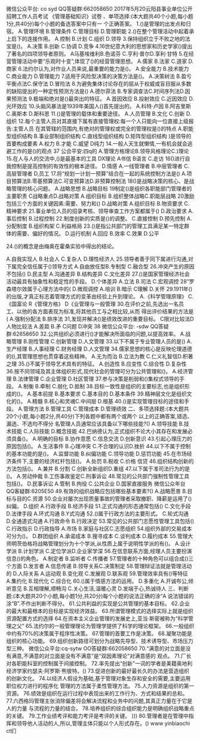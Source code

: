 微信公众平台: co syd
QQ答疑群:662058650
2017年5月20云阳县事业单位公开招聘工作人员考试
《管理基础知识》试卷
、单项选择:(本大题共40个小题,每小题1分,共40分)每个小题的备选答案中只有一
个正确答案。
1.()是管理的出发点和归宿。
A.管理环境
B.管理条件
C.管理目标
D.管理职能
2.()在整个管理活动中起着承上启下的连接作用。
A.控制
B.计划
C.组织
D.领导
3.保持组织立于不败之地的法宝是()。
A.决策
B.创新
C.协调
D.竞争
4.16世纪意大利的思想家和历史学家()提出了著名的四项领导者原则。
A马基埃维利B.色诺芬
C.亨利·普尔D.享利·甘特
5.在经营管理活动中要“乐观时十变”,体现了()的经营管理思想。
A.儒家
B.法家
C.道家
D.商家
6.法约尔认为,对作业人员来说,最重要的能力是()。
A.安全能力
B.技术能力
C.商业能力
D.管理能力
7.适用于风险型决策的决策方法是()。
A.决策树法
B.盈亏平衡点法C.保守法
D.冒险法
8.为避免集体讨论存在的屈从于权威或盲目服从多数的缺陷提出的一种定性预测方法是()
A.德尔菲法
B.专家调查法C.时间序列法D.因果预测法
9.极端和绝对是()最突出的特征。
A.首因效应
B.投射效应
C.近因效应
D.光环效应
10.头脑风暴法是1939年美国人()首先提出的。
A.科特·卢因
B.阿吉里斯
C.奥斯本
D.斯科恩
11.()是管理的载体和重要途径。
A.人员管理
B.文化
C.创新
D.组织
12.每个主管人员对其直接下属有直接管理权:每一个人只能向一位直接上级报告:主管人员
在其管辖的范围内,有绝对的管理权或完全的管理权是()的特点
A.职能型组织结构
B.事业部制组织结构
C.直线型组织结构
D.矩阵型组织结构
)是领导的首要构成要素
A.权力
B.才能
C.威望
D纯力
14.一般人天生就懒情,一有机会就会逃避工作的是()的观点
37
公合平安:四q的
A.管理方格理论B.领导风格理论C.)理论
15.在人与人的交流中,()是最基本的工具
DX理论
A书信
B语言
C.走访
16()进行自我控制是提高控制的有效性的根本途径。
D.情感
A.一线管理者
B.中层管理者
C.高层管理者
D,员工
17.将“规划一计划一预算”结合在一起的系统控制方法是()
A.项目预算法B.零基预算法C.可变预算法D.非预算控制法
18()是战略决策的核心、是战略管理的核心问题。
A.战略思想
B.战略目标
19制定()是组织各职能部门管理者的主要职责
C战略重点D.战略对策
A.组织目标
B.组织整体战略C.职能层战略
20激励包括三个方面的关键因素:需要、努力和()
D.战略对策
A.组织目标
B.物资要求
C.精神要求
21.事业单位人员的招录考核、领导审查工作方案都属于()
D.政治要求
A.事后控制
B.过程控制
22.制度创新的实质是()的调整。
C.直接控制
D.预先控制
A.分配制度
B.组织构架
C.利益格局
23.()是指公共部门的管理工具满足某一特定群体的需要、偏好的情况。
D.运行机制
A.回应
B.效率
C.效果
D.公平

24.()的概念是由梅奥在霍桑实验中得出的结论。

A.自我实现人
B.社会人
C.复杂人
D.理性经济人
25.领导者善于同下属进行沟通,对下属完全信任属于()领导方式
A.自由放任型B.专制型
C.融合型
26.冲突产生的原因不包括()
D.民主型
A.沟通差异
B.结构差异
C.文化差异
27.()是国家管理经济社会活动最具有抽象性和稳定性的手段。
D.个体差异
A.立法
B.司法
C.宏观调控
28“罗森塔尔效属于心理方法中的(
D.微观调控
A.培训
B.暗示
C理解
D.关怀
29.1911年()的出版,才真正标志着管理方式的变革由经验上升到理论。
A.《科学管理原理》
C.《国富论
R《管理方格》
D《业管理与一般管理
30.在评价之前,先选出一名员工、以他的各方面表现为标准,将其他员工与之相比较,从而
得出评价结果的方法是(
A.强制分配法
B.排序法
31,发现并解决()是绩效改进的重要目标。
C限对比较法D人物比较法
A.差距
B.矛
C问题
D冲突
38
微信公众平台: -sdw
QQ答疑群:62658650
32.公共组织必须进行()才能解决所面临的问题,以提高效率。
A.战略管理
B.刚性管理
C.创新管理
D.人文管理
33.以下不属于专业管理人员的是()
A.生产经理
B.人事经理
C.财务经理
D.人文管理
34.儒家思想的核心是反映伦理道德的(),其管理思想也贯穿着这些精神。
A.无为而治
B.立法为教
C.仁义礼智信D.积著之理
35.()不属于领导艺术具有的特征。
A.创造性
B.应变性
C.综合性
D.复杂性
36.按不同领域及其主体组织形式,现代社会的管理可分为公共管理和()。
A.经济管理
B.法律管理
C.企业管理
D.社区管理
37.参与决策是削弱和()集权式领导的手段。
A.制衡
B.牵制
C.弱化
D.抵制
38.目标一致性是组织的主要标志,也是组织形成的()。
A.基本前提
B.基本要求
C.基本目的
D.基本条件
39.精神层文化是组织文化的()。
A.精髓
B.核心和灵魂C.中间层
D.根基
40.()是实现管理目标的途径和手段。
A.管理方法
B.管理工具
C.管理成本
D.管理绩效
二、多项选择题:(本大题共20个小题,每小题2分,共40分)下列各题中都有两个或两个
以上的正确答案,错选、漏选、不选均不得分
名管理人员通常应该具备以下哪些技能?()
A.领导技能
B.技术技能
C.人际技能
D.概念技能
42.巴纳德认为,正式组织不论大小其存在和发展必须具备()。
A.明确的目标
B.协作意愿
C.信息交流
D.创新意识
43.引起心理压力的原因包括()。
A.生活事件
B.心理冲突
C.不合理的认识D.挫折
44.以下不属于控制的基本功能的是()。
A.监督功能
B.纠偏功能
C.领导功能
D.惩罚功能
45.在市场经济条件下,主要的经济杠杆包括()。
A.处罚
B.税收
C.价格
信贷
46.组织结构创新的方法包括()。
A.兼并
B.分割
C.创新全新组织D.重组
47.以下属于准司法行为的是()。
A.劳动仲裁
B.工伤事故鉴定C.刑事诉讼
48.常见的公共部门强制性管理工具包括()。
D.民事诉讼
A.管制
B.拘役
C.公共企业
D.国家直接服务
微信公众年台
QQ客疑群:6205E50
49.有效的组织战略应包括哪些基本要素?()
A.战略愿景
B.目标与目的C.资源
50.企业对屡次出现质量事故的管理者采取撤职、降薪是运用了()纠偏。
D.组织
A.行政手段
B.经济手段
51.正式沟通的形态通常包括()
C.文化手段
D.法律手段
A.环式沟通
B.Y式沟通
52.()属于行政方法的主要形式。
C.轮式沟通
D.全通道式沟通
A.行政命令
B.行政决定
53.常见的公共部门志愿性管理工具包括()
C.行政指示
D.行政指导
A.市场
B.家庭与社区C.志愿组织
54.组织外部的交易成本可分为()。
D.群团组织
A.承诺成本
B.搜寻成本
C.谈判成本
D.履约成本
55.管理大师明茨伯格将战略管理划分为十个学派,从性质上属于说明性学派的有()。
A.设计学派
B.计划学派
C.定位学派D.企业家学深
56.在信息联系方面,经理人员主要扮演信息()的角色。
A.制定者
B.监听者
C.传播者
57.管理者的十种角色可以组合成()三个方面
D.发言者
A.信息传递
B.领导关系C.决策制定
58.管理辩证法就是管理活动的
D.人际关系
A.运动观
B.变化观
C.发展观
D.联系观
59.管理效率具有()等特征
A.集约化
B.现代化
C.综合化
60.()属于情感方法的运用。
D.多重化
A.开诚布公,倾听意见
B.互相理解,顺畅沟
C.关心生活,温暖心灵
D.发端于心,热诚待人
三、判断题:(本大题共20个小题,每小题1分,共20分)每个小题的说法正确的涂“A
说法错误的涂“B”.不作出判断不得分。
61.公共利益的实现是公共管理的基本目标。
62.企业的最大和最根本的目标是实现经济效益。
63.所谓管理模式的选择实际上就是组织资源配置方式的选择
64.在资本主义企业管理的发展史上,亚当·斯密被称为“科学管理之父”
65.法约尔的一般管理理论为管理学提供了科学的理论框架。
66.一般组织中约有70%的决策属于程序性决策。
67.管理的首要工作是决策。
68.凝聚功能是组织的核心功能。
69.组织创新路径可划分为战略先导型、技术诱导型、市场压力型三种。
微信公众平台:cq-sytw
OO答疑群:662058650
70.“满意的对立面是没有满意,不满意的对立面是没有不满意”是“双因素理论”对满意感的
观点。
71.厂长对各职能科室的控制属于间接控制。
72.率先提出“创新”一词的学者是美籍奥地利经济学家约瑟夫·阿罗斯·熊彼特。()
73.促进创新的最好最长久的办法是营造组织的创新文化。
74.以经济人假设为基础,基于管理对象生存和安全的需要,主要运用职位权力进行的程序化
管理的方法属于柔性管理方法。
75.人力资源是组织的第一资源。
76.绩效是组织在运行过程中表现出来的工作行为、方式和结果的总和。
77.六西格玛管理主张消除偏差将会解决流程和业务中的问题,其真正力量在于它是人的力量
与流程的力量的结合。
78.培养组织的综合组织能力是明确组织战略重点的关键。
79.工作业绩考评和能力考评是考评的关键。
)))
80.管理者是在管理中指挥和领导他人活动的人,所以,管理主体只能以个人形式存在。()
www yinbiaochi ct们
